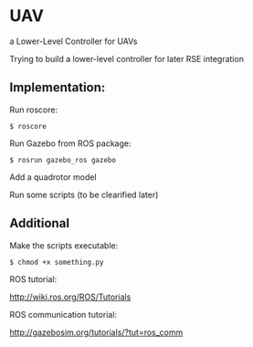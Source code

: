 # UAV
a Lower-Level Controller for UAVs

Trying to build a lower-level controller for later RSE integration


## Implementation:

  Run roscore:
  ~~~  
  $ roscore
  ~~~
  Run Gazebo from ROS package:
  ~~~ 
  $ rosrun gazebo_ros gazebo
  ~~~
  Add a quadrotor model
  
  Run some scripts (to be clearified later)
  
## Additional

Make the scripts executable:
~~~
$ chmod +x something.py
~~~
ROS tutorial:

http://wiki.ros.org/ROS/Tutorials

ROS communication tutorial:

http://gazebosim.org/tutorials/?tut=ros_comm
